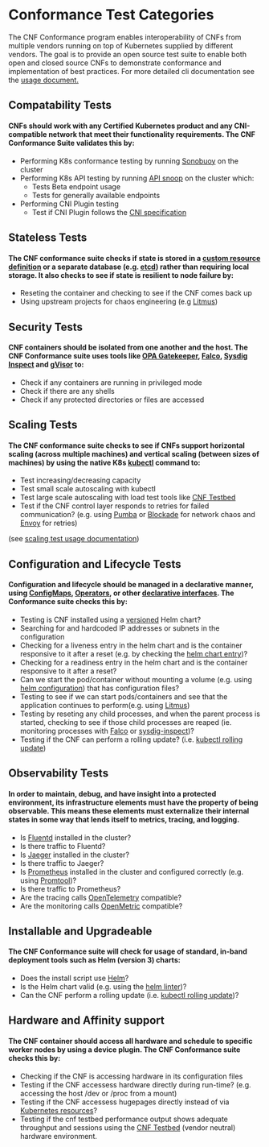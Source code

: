 # Conformance Test Categories
The CNF Conformance program enables interoperability of CNFs from multiple vendors running on top of Kubernetes supplied by different vendors. The goal is to provide an open source test suite to enable both open and closed source CNFs to demonstrate conformance and implementation of best practices.  For more detailed cli documentation see the [usage document.](https://github.com/cncf/cnf-conformance/blob/master/USAGE.md)
## Compatability Tests 
#### CNFs should work with any Certified Kubernetes product and any CNI-compatible network that meet their functionality requirements.  The CNF Conformance Suite validates this by:
*  Performing K8s conformance testing by running [Sonobuoy](https://github.com/cncf/k8s-conformance/blob/master/instructions.md) on the cluster
*  Performing K8s API testing by running [API snoop](https://github.com/cncf/apisnoop) on the cluster which:
    * Tests Beta endpoint usage
    * Tests for generally available endpoints
*  Performing CNI Plugin testing
    * Test if CNI Plugin follows the [CNI specification](https://github.com/containernetworking/cni/blob/master/SPEC.md)

## Stateless Tests 
#### The CNF conformance suite checks if state is stored in a [custom resource definition](https://kubernetes.io/docs/concepts/extend-kubernetes/api-extension/custom-resources/) or a separate database (e.g. [etcd](https://github.com/etcd-io/etcd)) rather than requiring local storage.  It also checks to see if state is resilient to node failure by:
*  Reseting the container and checking to see if the CNF comes back up
*  Using upstream projects for chaos engineering (e.g [Litmus](//https://github.com/litmuschaos/litmus))

## Security Tests 
#### CNF containers should be isolated from one another and the host.  The CNF Conformance suite uses tools like [OPA Gatekeeper](https://github.com/open-policy-agent/gatekeeper), [Falco](https://github.com/falcosecurity/falco), [Sysdig Inspect](https://github.com/draios/sysdig-inspect) and [gVisor](https://github.com/google/gvisor) to:
*  Check if any containers are running in privileged mode
*  Check if there are any shells
*  Check if any protected directories or files are accessed

## Scaling Tests  
#### The CNF conformance suite checks to see if CNFs support horizontal scaling (across multiple machines) and vertical scaling (between sizes of machines) by using the native K8s [kubectl](https://kubernetes.io/docs/reference/kubectl/cheatsheet/#scaling-resources) command to:
*  Test increasing/decreasing capacity
*  Test small scale autoscaling with kubectl
*  Test large scale autoscaling with load test tools like [CNF Testbed](https://github.com/cncf/cnf-testbed)
*  Test if the CNF control layer responds to retries for failed communication? (e.g. using [Pumba](https://github.com/alexei-led/pumba) or [Blockade](https://github.com/worstcase/blockade) for network chaos and [Envoy](https://github.com/envoyproxy/envoy) for retries)

(see [scaling test usage documentation](https://github.com/cncf/cnf-conformance/blob/master/USAGE.md#scaling-tests))
## Configuration and Lifecycle Tests 

#### Configuration and lifecycle should be managed in a declarative manner, using [ConfigMaps](https://kubernetes.io/docs/tasks/configure-pod-container/configure-pod-configmap/), [Operators](https://kubernetes.io/docs/concepts/extend-kubernetes/operator/), or other [declarative interfaces](https://kubernetes.io/docs/concepts/overview/working-with-objects/kubernetes-objects/#understanding-kubernetes-objects).  The Conformance suite checks this by:

*  Testing is CNF installed using a [versioned](https://helm.sh/docs/topics/chart_best_practices/dependencies/#versions) Helm chart?
* Searching for and hardcoded IP addresses or subnets in the configuration
* Checking for a liveness entry in the helm chart and is the container responsive to it after a reset (e.g. by checking the [helm chart entry](https://kubernetes.io/docs/tasks/configure-pod-container/configure-liveness-readiness-startup-probes/))?
*  Checking for a readiness entry in the helm chart and is the container responsive to it after a reset?
*  Can we start the pod/container without mounting a volume (e.g. using [helm configuration](https://kubernetes.io/docs/tasks/configure-pod-container/configure-volume-storage/)) that has configuration files?
*  Testing to see if we can start pods/containers and see that the application continues to perform(e.g. using [Litmus](https://github.com/litmuschaos/litmus))
*  Testing by reseting any child processes, and when the parent process is started, checking to see if those child processes are reaped (ie. monitoring processes with [Falco](https://github.com/falcosecurity/falco) or [sysdig-inspect](https://github.com/draios/sysdig-inspect))?
*  Testing if the CNF can perform a rolling update? (i.e. [kubectl rolling update](https://kubernetes.io/docs/tasks/run-application/rolling-update-replication-controller/))

## Observability Tests 
#### In order to maintain, debug, and have insight into a protected environment, its infrastructure elements must have the property of being observable. This means these elements must externalize their internal states in some way that lends itself to metrics, tracing, and logging.
*  Is [Fluentd](https://github.com/fluent/fluentd) installed in the cluster?
*  Is there traffic to Fluentd?
*  Is [Jaeger](https://github.com/jaegertracing/jaeger) installed in the cluster?
*  Is there traffic to Jaeger?
*  Is [Prometheus](https://github.com/prometheus/prometheus) installed in the cluster and configured correctly (e.g. using [Promtool](https://prometheus.io/docs/prometheus/latest/configuration/unit_testing_rules/))?
*  Is there traffic to Prometheus?
*  Are the tracing calls [OpenTelemetry](https://opentracing.io/) compatible?
*  Are the monitoring calls [OpenMetric](https://github.com/OpenObservability/OpenMetrics) compatible?

## Installable and Upgradeable 
#### The CNF Conformance suite will check for usage of standard, in-band deployment tools such as Helm (version 3) charts:
* Does the install script use [Helm](https://github.com/helm/)?
*  Is the Helm chart valid (e.g. using the [helm linter](https://github.com/helm/chart-testing))?
*  Can the CNF perform a rolling update (i.e. [kubectl rolling update](https://kubernetes.io/docs/tasks/run-application/rolling-update-replication-controller/))?

## Hardware and Affinity support 
#### The CNF container should access all hardware and schedule to specific worker nodes by using a device plugin.  The CNF Conformance suite checks this by:

*  Checking if the CNF is accessing hardware in its configuration files
*  Testing if the CNF accessess hardware directly during run-time? (e.g. accessing the host /dev or /proc from a mount)
*  Testing if the CNF accessess hugepages directly instead of via [Kubernetes resources](https://github.com/cncf/cnf-testbed/blob/c4458634deca5e8ab73adf118eedde32904c8458/examples/use_case/external-packet-filtering-on-k8s-nsm-on-packet/gateway.yaml#L29)?
*  Testing if the cnf testbed performance output shows adequate throughput and sessions using the [CNF Testbed](https://github.com/cncf/cnf-testbed) (vendor neutral) hardware environment.
